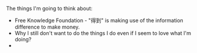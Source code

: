 The things I'm going to think about:
* Free Knowledge Foundation - "得到" is making use of the information difference to make money.
* Why I still don't want to do the things I do even if I seem to love what I'm doing?
* 
